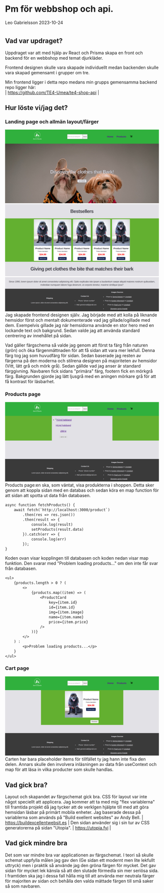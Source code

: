 # Pm för webbshop och api.
Leo Gabrielsson
2023-10-24
#

## Vad var updraget?
Uppdraget var att med hjälp av React och Prisma skapa en front och backend för en webbshop med temat djurkläder.

Frontend designen skulle vara skapade individuellt medan backenden skulle vara skapad gemensamt i grupper om tre.

Min frontend ligger i detta repo medans min grupps gemensamma backend repo ligger här:<br>
| https://github.com/TE4-Umea/te4-shop-api |
## Hur löste vi/jag det?
### Landing page och allmän layout/färger
![Part 1 of laningpage. Includes hero and navbar](/src/imgs/pmImgs/landing1.png "Part 1 of laningpage. Includes hero and navbar")
![Part 2 of laningpage. Includes bestsellers](/src/imgs/pmImgs/landing2.png "Part 2 of laningpage. Includes bestsellers")
![Part 3 of laningpage. Includes generall info and footer](/src/imgs/pmImgs/landing3.png "Part 3 of laningpage. Includes generall info and footer")
Jag skapade frontend designen själv. Jag började med att kolla på liknande hemsidor först och mentalt dokumenterade vad jag gillade/ogillade med dem. Exempelvis gillade jag när hemsidorna använde en stor hero med en lockande text och bakgrund. Sedan valde jag att använda standard centrering av innehållet på sidan.


Vad gäller färgschema så valde jag genom att först ta färg från naturen (grön) och öka färgenmättnaden för att få sidan att vara mer lekfull. Denna färg tog jag som huvudfärg för sidan. Sedan baserade jag resten av färgerna på den moderna och stilrena designen på majoriteten av hemsidor (Vitt, lätt grå och mörk grå). Sedan gällde vad jag anser är standard färggivning. Navbaren fick sidans "primära" färg, footern fick en mörkgrå färg. Bakgrunden gjorde jag lätt ljusgrå med en aningen mörkare grå för att få kontrast för läsbarhet.

### Products page
![Products page. Includes all products that are for sale](/src/imgs/pmImgs/products1.png "Products page")
Products page:en ska, som väntat, visa produkterna i shoppen. Detta sker genom att koppla sidan med en databas och sedan köra en map function för att sidan att spotta ut data från databasen.
```
async function fetchProducts() {
    await fetch(`http://localhost:3000/product`)
        .then(res => res.json())
        .then(result => {
            console.log(result)
            setProducts(result.data)
        }).catch(err => {
            console.log(err)
        });
}
```
Koden ovan visar kopplingen till databasen och koden nedan visar map funktion. Den svarar med "Problem loading products..." om den inte får svar från databasen.
```
<ul>
    {products.length > 0 ? (
        <>
            {products.map((item) => (
                <ProductCard
                    key={item.id}
                    id={item.id}
                    img={item.image}
                    name={item.name}
                    price={item.price}
                />
            ))}
        </>
    ) :
        <p>Problem loading products...</p>
    }
</ul>
```
### Cart page
![Cart page. Includes all items added to the cart and a checkout button](/src/imgs/pmImgs/cart1.png "Products page")
Carten har bara placeholder items för tillfället ty jag hann inte fixa den delen. Annars skulle den involvera inläsningen av data från useContext och map för att läsa in vilka producter som skulle handlas.

## Vad gick bra?
Layout och skapandet av färgschemat gick bra. CSS för layout var inte något speciellt att applicera. Jag kommer att ta med mig "flex variablerna" till framtida projekt då jag tycker att de verklgen hjälpte till med att göra hemsidan läsbar på primärt mobila enheter. Jag baserade dessa på variablerna som används på "Build exellent websites" av Andy Bell. | https://buildexcellentwebsit.es |
Den sidan använder sig i sin tur av CSS generatorerna på sidan "Utopia". | https://utopia.fyi |

## Vad gick mindre bra
Det som var mindre bra var applicationen av färgschemat. I teori så skulle schemat uppfylla målen jag gav den (Ge sidan ett modernt men lite lekfullt uttryck) men i praktik så använde jag den gröna färgen för mycket. Det gav sidan för mycket lek känsla så att den slutade förmedla sin mer seriösa sida. I framtiden ska jag i dessa fall hålla mig till att använda mer neutrala färger för majoriten av sidan och behålla den valda mättade färgen till små saker så som navbaren.